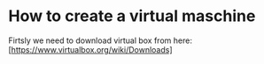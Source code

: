 # **How to create a virtual maschine**

Firtsly we need to download virtual box from here:
[https://www.virtualbox.org/wiki/Downloads]
